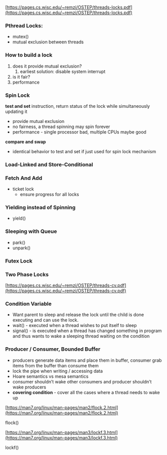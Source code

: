 [https://pages.cs.wisc.edu/~remzi/OSTEP/threads-locks.pdf](https://pages.cs.wisc.edu/~remzi/OSTEP/threads-locks.pdf)

### Pthread Locks:

- mutex()
- mutual exclusion between threads

### How to build a lock

1. does it provide mutual exclusion?
    1. earliest solution: disable system interrupt
2. is it fair?
3. performance

### Spin Lock

**test and set** instruction, return status of the lock while simultaneously updating it

- provide mutual exclusion
- no fairness, a thread spinning may spin forever
- performance - single processor bad, multiple CPUs maybe good

**compare and swap**

- identical behavior to test and set if just used for spin lock mechanism

### Load-Linked and Store-Conditional

### Fetch And Add

- ticket lock
    - ensure progress for all locks

### Yielding instead of Spinning

- yield()

### Sleeping with Queue

- park()
- unpark()

### Futex Lock

### Two Phase Locks

[https://pages.cs.wisc.edu/~remzi/OSTEP/threads-cv.pdf](https://pages.cs.wisc.edu/~remzi/OSTEP/threads-cv.pdf)

### Condition Variable

- Want parent to sleep and release the lock until the child is done executing and can use the lock.
- wait() - executed when a thread wishes to put itself to sleep
- signal() - is executed when a thread has changed something in program and thus wants to wake a sleeping thread waiting on the condition

  

### Producer / Consumer, Bounded Buffer

- producers generate data items and place them in buffer, consumer grab items from the buffer than consume them
- lock the pipe when writing / accessing data
- Hoare semantics vs mesa semantics
- consumer shouldn’t wake other consumers and producer shouldn’t wake producers
- **covering condition** - cover all the cases where a thread needs to wake up

[https://man7.org/linux/man-pages/man2/flock.2.html](https://man7.org/linux/man-pages/man2/flock.2.html)

flock()

  

[https://man7.org/linux/man-pages/man3/lockf.3.html](https://man7.org/linux/man-pages/man3/lockf.3.html)

lockf()